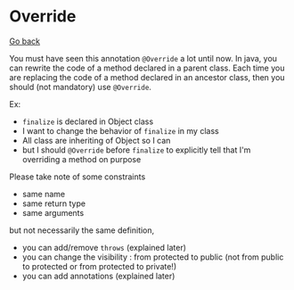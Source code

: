 # Override

[Go back](..)

You must have seen this annotation ``@Override`` a lot until now.
In java, you can rewrite the code of a method declared in a
parent class. Each time you are replacing the code of a method 
declared in an ancestor class, then you should (not mandatory)
use ``@Override``.

Ex:

* ``finalize`` is declared in Object class
* I want to change the behavior of ``finalize`` in my class
* All class are inheriting of Object so I can
* but I should ``@Override`` before `finalize` to
explicitly tell that I'm overriding a method on purpose

Please take note of some constraints

* same name
* same return type
* same arguments

but not necessarily the same definition,

* you can add/remove ``throws`` (explained later)
* you can change the visibility : from protected to public
  (not from public to protected or from protected to private!)
* you can add annotations (explained later)
